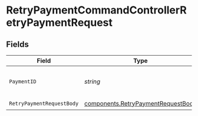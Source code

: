 # RetryPaymentCommandControllerRetryPaymentRequest


## Fields

| Field                                                                                    | Type                                                                                     | Required                                                                                 | Description                                                                              | Example                                                                                  |
| ---------------------------------------------------------------------------------------- | ---------------------------------------------------------------------------------------- | ---------------------------------------------------------------------------------------- | ---------------------------------------------------------------------------------------- | ---------------------------------------------------------------------------------------- |
| `PaymentID`                                                                              | *string*                                                                                 | :heavy_check_mark:                                                                       | The unique identifier of the payment.                                                    | py_de5eef16ece040d7b285079ecd3de867                                                      |
| `RetryPaymentRequestBody`                                                                | [components.RetryPaymentRequestBody](../../models/components/retrypaymentrequestbody.md) | :heavy_check_mark:                                                                       | N/A                                                                                      |                                                                                          |